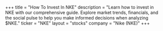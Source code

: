 +++
title = "How To Invest In NKE"
description = "Learn how to invest in NKE with our comprehensive guide. Explore market trends, financials, and the social pulse to help you make informed decisions when analyzing $NKE."
ticker = "NKE"
layout = "stocks"
company = "Nike (NKE)"
+++

